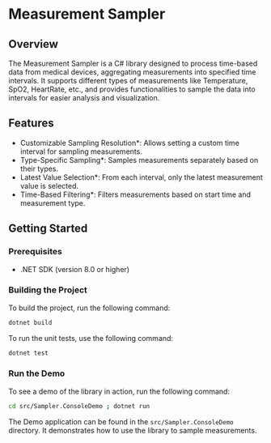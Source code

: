 # Measurement Sampler

## Overview
The Measurement Sampler is a C# library designed to process time-based data from medical devices, aggregating measurements into specified time intervals. It supports different types of measurements like Temperature, SpO2, HeartRate, etc., and provides functionalities to sample the data into intervals for easier analysis and visualization.

## Features
 - Customizable Sampling Resolution*: Allows setting a custom time interval for sampling measurements.
 - Type-Specific Sampling*: Samples measurements separately based on their types.
 - Latest Value Selection*: From each interval, only the latest measurement value is selected.
 - Time-Based Filtering*: Filters measurements based on start time and measurement type.

## Getting Started

### Prerequisites
- .NET SDK (version 8.0 or higher)

### Building the Project
To build the project, run the following command:
```bash
dotnet build
```

To run the unit tests, use the following command:
```bash
dotnet test
```

### Run the Demo

To see a demo of the library in action, run the following command:
```bash
cd src/Sampler.ConsoleDemo ; dotnet run
```

The Demo application can be found in the `src/Sampler.ConsoleDemo` directory. It demonstrates how to use the library to sample measurements.